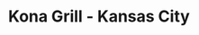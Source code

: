 ---
layout: place
title: "Kona Grill - Kansas City"
permalink: /missouri/kansas-city/kona-grill-kansas-city.html
stateAbbr: MO
stateName: Missouri
cityName: Kansas City
seo:
  name: "Kona Grill - Kansas City"
  type: Restaurant
  links: https://konagrill.com/locations?locations=Kansas-City,64112
description: "Sleek chain with a broad New American menu including low-calorie options, plus sushi & cocktails. Kona Grill - Kansas City serves delicious sushi in Kansas City, Missouri. Try fresh Japanese dishes for a great dining experience. Available for takeout, delivery, lunch, and dinner."
place_id: ChIJX-ddzrnvwIcRt8BxRSdH56Y
photos:
  - name: >-
      places/ChIJX-ddzrnvwIcRt8BxRSdH56Y/photos/AeeoHcIcbvmj5bufd3JQxjkRmwsSW8F-lMt-Wf-tb0y0xXtKOhfcmwGbe8trKsrpSf9LxdKUjl6zXAQnKAWx3WxtHiPhMFWMaVdM8TvxmKyXuQyOK-A_9tbOMuGrvHByh5IQvedTysaeIM11JSLe14EEmmL1XBeS87AmYyIWNSuPFEe0e_IYe4CuJRNtZ5nPAPjxb28yWqGTk6jyri9WdhrUKM1nJkgBM0aCo1uby9I3J-4rfe1hoMYIdspXqFreHE_rJ710gzQFlPMVDh5X1wvu3ydLXsU4vBueFrcbeSQ5hJaBynxSQOuVyGRh60GiwrTKp66MCMm-4alwE16cqLLtr6lOxnuqfeybBQLGcXriYk2STqLCpCF3jV0BLmgNSxbYOamMES6wZq0gGAItofK_g-QBXHhgnHRq2Dkm0Hp_KAffWw
    widthPx: 4800
    heightPx: 2700
    authorAttributions:
      - displayName: chad Stall
        uri: https://maps.google.com/maps/contrib/106457255155760652826
        photoUri: >-
          https://lh3.googleusercontent.com/a/ACg8ocJpBFH_OOMiSdFF0bNl6LMEQLBwukEl2tLVLci0Kr_RCEpNdA=s100-p-k-no-mo
    flagContentUri: >-
      https://www.google.com/local/imagery/report/?cb_client=maps_api_places.places_api&image_key=!1e10!2sCIHM0ogKEICAgID4ia2fSg&hl=en-US
    googleMapsUri: >-
      https://www.google.com/maps/place//data=!3m4!1e2!3m2!1sCIHM0ogKEICAgID4ia2fSg!2e10!4m2!3m1!1s0x87c0efb9ce5de75f:0xa6e747274571c0b7
  - name: >-
      places/ChIJX-ddzrnvwIcRt8BxRSdH56Y/photos/AeeoHcK9obCCvAUFIiCpienj8dja3wzgXUjpHPqQkIkELo4g_7KXxMCGgSAjsOqHRg03xS49w9RyyDn5AULYAxKcM3Jg_yK_xVqoLDwxn9uOo9hQ-mKKzjRi5soJxMuIXvQ7Bg8zLVs6cTop7JlPA-V0-67x64u5MxVODrtciMc8fY_sXrwgHIn0KyG2yO5gWcFJpBGg_eTLVKEPpuWkMD_eogVEcEWe4SUGQAxh1VRT0eqaYD3G1mqV-HoyxfBg4TX434-rukBXi0dcWpoa8mWvKdlRdWNsSAJv0GWQRqnEMcqEaw
    widthPx: 2120
    heightPx: 1192
    authorAttributions:
      - displayName: Kona Grill - Kansas City
        uri: https://maps.google.com/maps/contrib/116702121503154952499
        photoUri: >-
          https://lh3.googleusercontent.com/a-/ALV-UjVt6pQCJmtXVCk2jJaSTeXqVCG_GfAHIdgIPG7irpurazUCKQPe=s100-p-k-no-mo
    flagContentUri: >-
      https://www.google.com/local/imagery/report/?cb_client=maps_api_places.places_api&image_key=!1e10!2sAF1QipMLYolLu-XobhD66w1Dr6cGobcCVW30PzoqLTyE&hl=en-US
    googleMapsUri: >-
      https://www.google.com/maps/place//data=!3m4!1e2!3m2!1sAF1QipMLYolLu-XobhD66w1Dr6cGobcCVW30PzoqLTyE!2e10!4m2!3m1!1s0x87c0efb9ce5de75f:0xa6e747274571c0b7
  - name: >-
      places/ChIJX-ddzrnvwIcRt8BxRSdH56Y/photos/AeeoHcJxtpQAdsR7CFs9-1QgWxJgEb-kzVV3OYjBNtN7taYvh0vTEnyY6Ho8vaqMCFep0eQ79CEWJZXyxJuPi-Wgghn55T7v-r5C-cJY8wD8oh6DFyB2iNxD2UAlGissx7Z9ELB8y2o1qRv64_tBzaoH7cXosAoI1Y6-s9t3gxJ6lUlAdW_-h9KdmPDX3jjp8zlHuobqNBtCFkbJmSfaBt1LTFEj49Dwb0-k01ZcA-07X5TXtqR4toWrKNINZeSHj49pBtNHAvZT6AMT3k5fcX3n7WnrFjh-oPXyHQqGPtwDImvRKx3fIbTno7uwdgFD6FssDUmCgR0OnJme8Os5-dDRBipGWjrjW3hcpovwWhau-5blIJiEyoaAQqranqDouck58Lkc1B3mkCM4uyvnl4vcOxCWgMYZi5bsuYkZvAb3WJJHtQc
    widthPx: 4800
    heightPx: 3614
    authorAttributions:
      - displayName: Joshua Haley
        uri: https://maps.google.com/maps/contrib/103277297829244736671
        photoUri: >-
          https://lh3.googleusercontent.com/a/ACg8ocLhU389L2W5jXIqKaraR99NPIaBWFFAANpUmZU-ZcEa7YaT5Q=s100-p-k-no-mo
    flagContentUri: >-
      https://www.google.com/local/imagery/report/?cb_client=maps_api_places.places_api&image_key=!1e10!2sCIHM0ogKEICAgMDQ59Cx3AE&hl=en-US
    googleMapsUri: >-
      https://www.google.com/maps/place//data=!3m4!1e2!3m2!1sCIHM0ogKEICAgMDQ59Cx3AE!2e10!4m2!3m1!1s0x87c0efb9ce5de75f:0xa6e747274571c0b7
  - name: >-
      places/ChIJX-ddzrnvwIcRt8BxRSdH56Y/photos/AeeoHcJ3NGChXi0TpJTN-xcP6gJU0ffh-Ls6qGjvjF9XAqIP-hk-Txc5uiOLrBQEmdNPINv6EILKq6CNTWpE-NNj8Cio8qt9Rtd7Wa8qbufDUldbgFt_9_csrhLBV0JhizHMDCmsRLMDqDwMG0mjrmF-3UYuW9VMcsFYAiLitCek6PTubzHjqSDLqZTUMy5KAQdCkrAqm_JaFFMA41cZDUH5Th1T_NrwWmBphyJYrGJMA9xMxl9UY8pLUOlSLF8VxiF2oxWCZs9EcE6EdNXig8xkkPVfPMVoEo7mxuJ4jOx3L52UrnjzlRDq4viv8LelWVJusWDDPxZYSucoWCPHshrnYZbaeEmDjx1g9RM06oWYjL7eswyhCFvnbqD5wq5mazaxeQ6DXnfcvtDqTzOrw5TzwkwQA8SPx-s5I2vFTaQEgAPDkP-d
    widthPx: 3024
    heightPx: 4032
    authorAttributions:
      - displayName: MegH Arlot
        uri: https://maps.google.com/maps/contrib/101277152449429160972
        photoUri: >-
          https://lh3.googleusercontent.com/a-/ALV-UjWbJ4gOzPyA4NceBGtb_FaYI9QQIiwRp3xQp286WwW_X98BU4QDSQ=s100-p-k-no-mo
    flagContentUri: >-
      https://www.google.com/local/imagery/report/?cb_client=maps_api_places.places_api&image_key=!1e10!2sCIHM0ogKEICAgIDFpq6AhQE&hl=en-US
    googleMapsUri: >-
      https://www.google.com/maps/place//data=!3m4!1e2!3m2!1sCIHM0ogKEICAgIDFpq6AhQE!2e10!4m2!3m1!1s0x87c0efb9ce5de75f:0xa6e747274571c0b7
  - name: >-
      places/ChIJX-ddzrnvwIcRt8BxRSdH56Y/photos/AeeoHcI9-yE7vpvRURscCmoJFYWFEJHEcPtb1I78ojyEA6TtMwNXNXBRhRL9ONHGY62LKQHuUXSdfJMYZlKJ8AQDTz9uhSaDe-8J4mAx7MvXbUNiyx6vMrsSMyxudgkx1Dx42KD8OLTmAPNbSlRqgC8Db-_QfaS_bmnI7pC8WfkbFOAvFviBbHTDr0d2tfY4PKq--FcVK_VKDXwfYzKdccGMfAAov19cuQp-r5OD89bztf6MWGTlsNqHu9RpqGbFuzkqiu97j25HLew1oMv7vINLXSTyLtFAxQtTipQRO5bUzoGe6r2UU-_RCEsOAohJ8sF3HRamE2KTY2lhb6y4hAHpPRX7Zm9h0eONiT_BhPlr4oguOBXS66O_kiCdFSuVz2wSAHkwXU725uZKw6AUNLxnfu9Cm_b0woOXf6OAL5oUCtlZKGAM
    widthPx: 4032
    heightPx: 3024
    authorAttributions:
      - displayName: Brandon Johnson
        uri: https://maps.google.com/maps/contrib/105957062234202635685
        photoUri: >-
          https://lh3.googleusercontent.com/a-/ALV-UjW5GaDSoK7UdhyulXPWMOo-Tmqt2z6We-FpmuoQO0M0GV-MEio2jQ=s100-p-k-no-mo
    flagContentUri: >-
      https://www.google.com/local/imagery/report/?cb_client=maps_api_places.places_api&image_key=!1e10!2sCIHM0ogKEICAgID3k8PmxQE&hl=en-US
    googleMapsUri: >-
      https://www.google.com/maps/place//data=!3m4!1e2!3m2!1sCIHM0ogKEICAgID3k8PmxQE!2e10!4m2!3m1!1s0x87c0efb9ce5de75f:0xa6e747274571c0b7
  - name: >-
      places/ChIJX-ddzrnvwIcRt8BxRSdH56Y/photos/AeeoHcKGddOQkBENOX0gJmOOxULdzlUythIOx7R0sSK6eHy6fsleXf06MHi_w-ps_ajwlv7tVEMYaOuL80B1prYpsBckdSJbR1Nj289Gdl-N054FAlWP6Pu3hgqZOJGcAoryZX3DUGWcAy-bN0QY_4e8cFkrXEIZvQDHHw4BI3DSF8Jhlrv6GrY5iumdrcg0FOBv0NORnaCBsRJ4P75LS_f9ue53LFbvqGPShsdDPFbRbOS5cHUCVKyoBiIe_Zk4zIycFxns7gfpw6J2aF_PAIuVWEc-VCIVz71L_7vPrWdgCLJ7EQ
    widthPx: 2048
    heightPx: 1536
    authorAttributions:
      - displayName: Kona Grill - Kansas City
        uri: https://maps.google.com/maps/contrib/116702121503154952499
        photoUri: >-
          https://lh3.googleusercontent.com/a-/ALV-UjVt6pQCJmtXVCk2jJaSTeXqVCG_GfAHIdgIPG7irpurazUCKQPe=s100-p-k-no-mo
    flagContentUri: >-
      https://www.google.com/local/imagery/report/?cb_client=maps_api_places.places_api&image_key=!1e10!2sAF1QipNsvyEOUPvMcnFKyzQTp2bSKWLhh679q5zoYDmD&hl=en-US
    googleMapsUri: >-
      https://www.google.com/maps/place//data=!3m4!1e2!3m2!1sAF1QipNsvyEOUPvMcnFKyzQTp2bSKWLhh679q5zoYDmD!2e10!4m2!3m1!1s0x87c0efb9ce5de75f:0xa6e747274571c0b7
  - name: >-
      places/ChIJX-ddzrnvwIcRt8BxRSdH56Y/photos/AeeoHcLwDg2v5EOS2j_HnjQwb-A4lfubAvWNLlXvgW41059nvaxCHND6wdWRgr6YHn9uGMPpLCAfQzd7hnNTf2EJQ18w3UccDtKWzka9qRPqYBq6mRXobzpgFD8cNp0cjXBxX51S5shcjMOcszkQ8rIaKqjNNoZOxaW6o0doBhijwh-Te5VTVVy4OJ1Xf_mljZo012lqVCCuUPYYYB69-sSlDjE73s3MZ7GstBY0JUVlyAEsRp9oDi0d7htPQPXfWBZChQ9cU4OKa2ukWm5TGik05YUbXGuVAIug6tqRWyzMAppe9SCQacqTSC1SG3SbPvBq9agKts1MuXpThyshPwzHkNrWHsYmA17NCxPJe7u6Pc8mc5XZXzA29FUzmnrnyc3Zw54PAJtSVmLWuZ7U7kDUlr5j32m25T8Pnv_NHLnqNBB_Qxk1
    widthPx: 4032
    heightPx: 3024
    authorAttributions:
      - displayName: Aaron Schneider
        uri: https://maps.google.com/maps/contrib/108714992337487790863
        photoUri: >-
          https://lh3.googleusercontent.com/a-/ALV-UjVLVU8pGaT1kzjsPP72STf8BoBV0NIqwu4eRnWJCOnaZcIW6rSmHA=s100-p-k-no-mo
    flagContentUri: >-
      https://www.google.com/local/imagery/report/?cb_client=maps_api_places.places_api&image_key=!1e10!2sCIHM0ogKEICAgICNt6b7mgE&hl=en-US
    googleMapsUri: >-
      https://www.google.com/maps/place//data=!3m4!1e2!3m2!1sCIHM0ogKEICAgICNt6b7mgE!2e10!4m2!3m1!1s0x87c0efb9ce5de75f:0xa6e747274571c0b7
  - name: >-
      places/ChIJX-ddzrnvwIcRt8BxRSdH56Y/photos/AeeoHcKYaY7BVth0etSwSK5tmje68XElH0DUtOnOtGZAhOx9-J79WAz4kfT2kMKgc5FZry098SYSRz9z2POnQK-Jb2_WTAodIHD5wm2w72O_OolQpoq0aVbhxN6-XBrdAmm5lCWycBLVGeWVgh5ixhICKPbGJnvi84grk8RiXrTmkM8slsj3ztWHBwapYN0FmEFJAOnaT450o2ayWH3Y9DGZiHkEKRIAUA6guUwN8w6hVGNEhlawBcsmkVKCqin4_7FKs8JNjQPz3MPqGB-av1G7KA2sQPbdCF9Lv8iVdLs-6FVNgmFW5V2H17efh1820Teqa8FYdatDLRihp2hiUwvCLyClo-nHHwWoatvrptTtuSbosA4DABoJKi229AUK2sltJ2Jg0tpzpxP0iMNS8qvJsEYfCBYc8HB_RdwQ10BcRgIbniIc
    widthPx: 3008
    heightPx: 3349
    authorAttributions:
      - displayName: Alpha Gunner
        uri: https://maps.google.com/maps/contrib/116067586628728546863
        photoUri: >-
          https://lh3.googleusercontent.com/a-/ALV-UjUhx7PGcxoWisZiAByqQo3z-6aTCMafprG8VAH-AKC84vfJSsH-Pw=s100-p-k-no-mo
    flagContentUri: >-
      https://www.google.com/local/imagery/report/?cb_client=maps_api_places.places_api&image_key=!1e10!2sCIHM0ogKEICAgMCQk6PAggE&hl=en-US
    googleMapsUri: >-
      https://www.google.com/maps/place//data=!3m4!1e2!3m2!1sCIHM0ogKEICAgMCQk6PAggE!2e10!4m2!3m1!1s0x87c0efb9ce5de75f:0xa6e747274571c0b7
  - name: >-
      places/ChIJX-ddzrnvwIcRt8BxRSdH56Y/photos/AeeoHcJOWBnh-vvigj3l4RfdIhW_P2fUKjnkpajWo8hYGWLx0FUENYDNHZ3Qtxgd7INrvl4_4kjO4ZFIXaUhiVdWZghWbe_iH4oWt1RRtzvwEiuFRnofZXXCWiEHJyG-t7-VWn-klN_4txlaqC9lc5WNDT8OsQX2zLlFwhPkfm0AyKu1B-uDdVfqCb6xWeQG0iFpMRxQf7cQtCm38X9I-YN6C3DLnlQ78DM-HrNYohJgT2wqBN6ZW25thvAXaDHCC5nu8jneQBNHnFCbchxtPtNp_a8nFc8b7JLuuiWxTkjkAbtNm7Y0anga3Vt5VFi94t4lw58Tf5lp6stNGJpXycIZVhO36QVpHwwVszehtxLzmL6p_vaUHEYikPuwHJBm2aIKH5DmzlfLObPgoIa-E3ku-sEUsVijtdrcc9YPLDjs-FRG_A
    widthPx: 3600
    heightPx: 4800
    authorAttributions:
      - displayName: Leonardo Sarmiento
        uri: https://maps.google.com/maps/contrib/103644690039933322400
        photoUri: >-
          https://lh3.googleusercontent.com/a/ACg8ocIQWfUhFGVtzF94c9OjcHWPoPS4INA2KBwaLh18PWcujx_5mw=s100-p-k-no-mo
    flagContentUri: >-
      https://www.google.com/local/imagery/report/?cb_client=maps_api_places.places_api&image_key=!1e10!2sCIHM0ogKEICAgIC_16jdXA&hl=en-US
    googleMapsUri: >-
      https://www.google.com/maps/place//data=!3m4!1e2!3m2!1sCIHM0ogKEICAgIC_16jdXA!2e10!4m2!3m1!1s0x87c0efb9ce5de75f:0xa6e747274571c0b7
  - name: >-
      places/ChIJX-ddzrnvwIcRt8BxRSdH56Y/photos/AeeoHcI1f0TILSlcAbOPgccqTZF0iXQV3jyuvvnXtgWt8A-6snpvjZYQkwwz4GxH5WZ8r9TIld1FYM4oAO0BrnCMx9NeBGlgE37lprsr35GHSKv-p33mdUppC8T4QjvL_lITRSjVfpPpvSr9IgNPAN27jNKql-V4C-WosRoqvbVj3nyn_W_Z509GVuaNxwMV9Bc7A2_vtBIaTV296hqqnQpq9gabBTym4L9KKfsAuMSVpc_Psr32KAFK0X1jPWFnYGWNvwzcRGkcpdn1fGT5hQasI3ncrGIAhaW0LwKZ8d-wLQX00w
    widthPx: 4800
    heightPx: 3351
    authorAttributions:
      - displayName: Kona Grill - Kansas City
        uri: https://maps.google.com/maps/contrib/116702121503154952499
        photoUri: >-
          https://lh3.googleusercontent.com/a-/ALV-UjVt6pQCJmtXVCk2jJaSTeXqVCG_GfAHIdgIPG7irpurazUCKQPe=s100-p-k-no-mo
    flagContentUri: >-
      https://www.google.com/local/imagery/report/?cb_client=maps_api_places.places_api&image_key=!1e10!2sAF1QipNdw-ax1XD_wo2oLG43JdFBDncCPMp-ZxyyXPeY&hl=en-US
    googleMapsUri: >-
      https://www.google.com/maps/place//data=!3m4!1e2!3m2!1sAF1QipNdw-ax1XD_wo2oLG43JdFBDncCPMp-ZxyyXPeY!2e10!4m2!3m1!1s0x87c0efb9ce5de75f:0xa6e747274571c0b7
address: 444 Ward Pkwy, Kansas City, MO 64112, USA
street: 444 Ward Pkwy
city: Kansas City
state: MO
zip: '64112'
country: USA
neighborhood: Country Club Plaza
latitude: '39.040547'
longitude: '-94.593111'
accessibility_options:
  wheelchairAccessibleParking: true
  wheelchairAccessibleEntrance: true
  wheelchairAccessibleRestroom: true
  wheelchairAccessibleSeating: true
business_status: OPERATIONAL
name: Kona Grill - Kansas City
google_maps_links:
  directionsUri: >-
    https://www.google.com/maps/dir//''/data=!4m7!4m6!1m1!4e2!1m2!1m1!1s0x87c0efb9ce5de75f:0xa6e747274571c0b7!3e0
  placeUri: https://maps.google.com/?cid=12026659563910578359
  writeAReviewUri: >-
    https://www.google.com/maps/place//data=!4m3!3m2!1s0x87c0efb9ce5de75f:0xa6e747274571c0b7!12e1
  reviewsUri: >-
    https://www.google.com/maps/place//data=!4m4!3m3!1s0x87c0efb9ce5de75f:0xa6e747274571c0b7!9m1!1b1
  photosUri: >-
    https://www.google.com/maps/place//data=!4m3!3m2!1s0x87c0efb9ce5de75f:0xa6e747274571c0b7!10e5
primary_type: American Restaurant
opening_hours:
  regular: null
  current: null
secondary_opening_hours:
  regular:
    weekdayDescriptions: null
    type: null
  current:
    weekdayDescriptions: null
    type: null
phone: (816) 931-5888
price_level: PRICE_LEVEL_MODERATE
price_range: null
rating: '4.5'
rating_count: 5009
website: https://konagrill.com/locations?locations=Kansas-City,64112
reviews:
  - name: >-
      places/ChIJX-ddzrnvwIcRt8BxRSdH56Y/reviews/ChZDSUhNMG9nS0VJQ0FnTUNJblo2Rkx3EAE
    relativePublishTimeDescription: a week ago
    rating: 5
    text:
      text: >-
        Sam was amazing! So helpful and attentive. The food just as amazing.
        Shrimp tacos were delectable. The carrot cake has such amazing taste and
        texture. Can’t wait to come back!
      languageCode: en
    originalText:
      text: >-
        Sam was amazing! So helpful and attentive. The food just as amazing.
        Shrimp tacos were delectable. The carrot cake has such amazing taste and
        texture. Can’t wait to come back!
      languageCode: en
    authorAttribution:
      displayName: Sarah Orozco
      uri: https://www.google.com/maps/contrib/109740526823362739942/reviews
      photoUri: >-
        https://lh3.googleusercontent.com/a/ACg8ocLmmmJV0sjx8m0JPGnCXz78beEHfG33SSqZ_rBEgn6km6HiZQ=s128-c0x00000000-cc-rp-mo
    publishTime: '2025-04-04T02:44:53.129527Z'
    flagContentUri: >-
      https://www.google.com/local/review/rap/report?postId=ChZDSUhNMG9nS0VJQ0FnTUNJblo2Rkx3EAE&d=17924085&t=1
    googleMapsUri: >-
      https://www.google.com/maps/reviews/data=!4m6!14m5!1m4!2m3!1sChZDSUhNMG9nS0VJQ0FnTUNJblo2Rkx3EAE!2m1!1s0x87c0efb9ce5de75f:0xa6e747274571c0b7
  - name: >-
      places/ChIJX-ddzrnvwIcRt8BxRSdH56Y/reviews/ChdDSUhNMG9nS0VJQ0FnTUNndWJfVmx3RRAB
    relativePublishTimeDescription: a month ago
    rating: 4
    text:
      text: >-
        I took my daughter here for Valentine's Day dinner. The customer service
        was exceptional even though the place was wall-to-wall people they still
        took time to say hello and had champagne to celebrate Valentine's Day
        while we waited for our table. We had sushi to start, and it was
        delicious. I don't believe that it was worth $22. I've had this
        particular sushi roll at other places for half the cost taste just as
        good I had the steak and lobsters special for $70, and she had the
        salmon. the lobster was good, but it did not have any dipping butter.
        The steak was tender and perfectly cooked but had little to no flavor or
        moisture, which I found to be odd. I am not a steak sauce person, so I
        expect more flavor for a $70 meal. My daughter's salmon was perfectly
        cooked and moist. It also did not have a lot of flavor. Unfortunately, I
        think Kona Grill is afraid to add flavor due to individuals with medical
        conditions. Overall, I think the name is what Rises the cost of the
        food. I don't believe that I would recommend Kona Grill for the amount
        of money that I spent.
      languageCode: en
    originalText:
      text: >-
        I took my daughter here for Valentine's Day dinner. The customer service
        was exceptional even though the place was wall-to-wall people they still
        took time to say hello and had champagne to celebrate Valentine's Day
        while we waited for our table. We had sushi to start, and it was
        delicious. I don't believe that it was worth $22. I've had this
        particular sushi roll at other places for half the cost taste just as
        good I had the steak and lobsters special for $70, and she had the
        salmon. the lobster was good, but it did not have any dipping butter.
        The steak was tender and perfectly cooked but had little to no flavor or
        moisture, which I found to be odd. I am not a steak sauce person, so I
        expect more flavor for a $70 meal. My daughter's salmon was perfectly
        cooked and moist. It also did not have a lot of flavor. Unfortunately, I
        think Kona Grill is afraid to add flavor due to individuals with medical
        conditions. Overall, I think the name is what Rises the cost of the
        food. I don't believe that I would recommend Kona Grill for the amount
        of money that I spent.
      languageCode: en
    authorAttribution:
      displayName: Lora
      uri: https://www.google.com/maps/contrib/106764130408399369102/reviews
      photoUri: >-
        https://lh3.googleusercontent.com/a/ACg8ocJGn__tByoLTUZek-yUQsM7NAyUkit8gSuddczlfJ49qasrUgp2=s128-c0x00000000-cc-rp-mo-ba4
    publishTime: '2025-02-19T01:35:32.272104Z'
    flagContentUri: >-
      https://www.google.com/local/review/rap/report?postId=ChdDSUhNMG9nS0VJQ0FnTUNndWJfVmx3RRAB&d=17924085&t=1
    googleMapsUri: >-
      https://www.google.com/maps/reviews/data=!4m6!14m5!1m4!2m3!1sChdDSUhNMG9nS0VJQ0FnTUNndWJfVmx3RRAB!2m1!1s0x87c0efb9ce5de75f:0xa6e747274571c0b7
  - name: >-
      places/ChIJX-ddzrnvwIcRt8BxRSdH56Y/reviews/ChZDSUhNMG9nS0VJQ0FnSUR2cmNqa01nEAE
    relativePublishTimeDescription: 3 months ago
    rating: 3
    text:
      text: >-
        Dec 21st. My birthday as well as many other birthday parties were going
        on at the same time. The property was packed,  Reservations I'd say are
        a must! Unless you enjoy waiting.  We were seated on time, and our
        server was fast polite, engaging, and knew the menu well. The food was
        just okay. It's not great and, in my opinion, not worth the price which
        by the way is NOT CHEAP. We are from South Padre Island and come up to
        the Lee's Summit/KC annually this time of year.. Unfortunately, this
        establishment is a one and done..

        Plotted. Scouts Out..
      languageCode: en
    originalText:
      text: >-
        Dec 21st. My birthday as well as many other birthday parties were going
        on at the same time. The property was packed,  Reservations I'd say are
        a must! Unless you enjoy waiting.  We were seated on time, and our
        server was fast polite, engaging, and knew the menu well. The food was
        just okay. It's not great and, in my opinion, not worth the price which
        by the way is NOT CHEAP. We are from South Padre Island and come up to
        the Lee's Summit/KC annually this time of year.. Unfortunately, this
        establishment is a one and done..

        Plotted. Scouts Out..
      languageCode: en
    authorAttribution:
      displayName: Kurt McCullough
      uri: https://www.google.com/maps/contrib/112858576051664320595/reviews
      photoUri: >-
        https://lh3.googleusercontent.com/a-/ALV-UjXRvdn28X_jmXBg7N6IWFiNlBRKM9aGselPizrLpYuz0kMVjUu6=s128-c0x00000000-cc-rp-mo-ba7
    publishTime: '2024-12-23T19:56:03.204137Z'
    flagContentUri: >-
      https://www.google.com/local/review/rap/report?postId=ChZDSUhNMG9nS0VJQ0FnSUR2cmNqa01nEAE&d=17924085&t=1
    googleMapsUri: >-
      https://www.google.com/maps/reviews/data=!4m6!14m5!1m4!2m3!1sChZDSUhNMG9nS0VJQ0FnSUR2cmNqa01nEAE!2m1!1s0x87c0efb9ce5de75f:0xa6e747274571c0b7
  - name: >-
      places/ChIJX-ddzrnvwIcRt8BxRSdH56Y/reviews/ChZDSUhNMG9nS0VJQ0FnSUNmbzZIZmRnEAE
    relativePublishTimeDescription: 3 months ago
    rating: 5
    text:
      text: >-
        I had the BEST dining experience at Kona Grill! 🤩  Our server, Xena,
        was absolutely amazing.  She made the end of 2024 feel extra special ✨. 
        Seriously, the service was top-notch, and I felt so well taken care of. 
        Definitely ask for Xena when you go!  💯 #KonaGrill
      languageCode: en
    originalText:
      text: >-
        I had the BEST dining experience at Kona Grill! 🤩  Our server, Xena,
        was absolutely amazing.  She made the end of 2024 feel extra special ✨. 
        Seriously, the service was top-notch, and I felt so well taken care of. 
        Definitely ask for Xena when you go!  💯 #KonaGrill
      languageCode: en
    authorAttribution:
      displayName: Christopher Bello
      uri: https://www.google.com/maps/contrib/102061261233790957743/reviews
      photoUri: >-
        https://lh3.googleusercontent.com/a-/ALV-UjVvH0xFfT671Jiv3OIWYUGKIhe-GTJjzJWQ0iwOyUSnMs7BRtlR9Q=s128-c0x00000000-cc-rp-mo-ba3
    publishTime: '2025-01-01T05:18:28.591361Z'
    flagContentUri: >-
      https://www.google.com/local/review/rap/report?postId=ChZDSUhNMG9nS0VJQ0FnSUNmbzZIZmRnEAE&d=17924085&t=1
    googleMapsUri: >-
      https://www.google.com/maps/reviews/data=!4m6!14m5!1m4!2m3!1sChZDSUhNMG9nS0VJQ0FnSUNmbzZIZmRnEAE!2m1!1s0x87c0efb9ce5de75f:0xa6e747274571c0b7
  - name: >-
      places/ChIJX-ddzrnvwIcRt8BxRSdH56Y/reviews/ChdDSUhNMG9nS0VJQ0FnSUR2Z3BfaDV3RRAB
    relativePublishTimeDescription: 3 months ago
    rating: 5
    text:
      text: >-
        Good place to start the night-out with happy hour specials.


        I had their Shrimp Taco (spicy), their Spicy Tuna Roll, their
        Potstickers, and sliders. everything felt fresh and enjoyable.


        Service could have been quicker for a Happy Hour and "tapas-like" food,
        but would definitely return.
      languageCode: en
    originalText:
      text: >-
        Good place to start the night-out with happy hour specials.


        I had their Shrimp Taco (spicy), their Spicy Tuna Roll, their
        Potstickers, and sliders. everything felt fresh and enjoyable.


        Service could have been quicker for a Happy Hour and "tapas-like" food,
        but would definitely return.
      languageCode: en
    authorAttribution:
      displayName: Lo Vera
      uri: https://www.google.com/maps/contrib/109132455310513104523/reviews
      photoUri: >-
        https://lh3.googleusercontent.com/a/ACg8ocJscNXhQq1SZvQkFJ28p80fzsx6fbC_DmQXc755oDirZWuTbw=s128-c0x00000000-cc-rp-mo-ba5
    publishTime: '2024-12-18T19:25:03.873953Z'
    flagContentUri: >-
      https://www.google.com/local/review/rap/report?postId=ChdDSUhNMG9nS0VJQ0FnSUR2Z3BfaDV3RRAB&d=17924085&t=1
    googleMapsUri: >-
      https://www.google.com/maps/reviews/data=!4m6!14m5!1m4!2m3!1sChdDSUhNMG9nS0VJQ0FnSUR2Z3BfaDV3RRAB!2m1!1s0x87c0efb9ce5de75f:0xa6e747274571c0b7
parking_options:
  freeParkingLot: true
  freeStreetParking: true
  paidStreetParking: true
  freeGarageParking: true
payment_options:
  acceptsCreditCards: true
  acceptsDebitCards: true
  acceptsCashOnly: false
  acceptsNfc: true
allow_dogs: null
curbside_pickup: true
delivery: true
dine_in: true
good_for_children: false
good_for_groups: true
good_for_sports: null
live_music: false
menu_for_children: true
outdoor_seating: true
reservable: true
restroom: true
serves_beer: true
serves_breakfast: false
serves_brunch: true
serves_cocktails: true
serves_coffee: true
serves_dinner: true
serves_dessert: true
serves_lunch: true
serves_vegetarian_food: true
serves_wine: true
takeout: true
summary: >-
  Sleek chain with a broad New American menu including low-calorie options, plus
  sushi & cocktails.

---